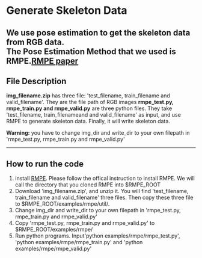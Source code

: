 # Generate Skeleton Data

We use pose estimation to get the skeleton data from RGB data.  
The Pose Estimation Method that we used is RMPE.[RMPE paper](https://arxiv.org/abs/1612.00137)
----
## File Description

**img_filename.zip** has three file: 'test_filename, train_filename and valid_filename'. They are the file path of RGB images
**rmpe_test.py, rmpe_train.py and rmpe_valid.py** are three python files. They take 'test_filename,
train_filenameand and valid_filename' as input, and use RMPE to generate skeleton data. Finally, it
will write skeleton data.  

**Warning:** you have to change img_dir and write_dir to your own filepath in 'rmpe_test.py, rmpe_train.py and rmpe_valid.py'

----
## How to run the code

1. install [RMPE](https://github.com/MVIG-SJTU/RMPE). Please follow the offical instruction to install RMPE.
 We will call the directory that you cloned RMPE into $RMPE_ROOT
2. Download 'img_filename.zip', and unzip it. You will find 'test_filename, train_filename and valid_filename' three files.
Then copy these three file to $RMPE_ROOT/examples/rmpe/util/.
3. Change img_dir and write_dir to your own filepath in 'rmpe_test.py, rmpe_train.py and rmpe_valid.py'
4. Copy 'rmpe_test.py, rmpe_train.py and rmpe_valid.py' to $RMPE_ROOT/examples/rmpe/
5. Run python programs. Input'python examples/rmpe/rmpe_test.py', 'python examples/rmpe/rmpe_train.py'  and  'python examples/rmpe/rmpe_valid.py' 
